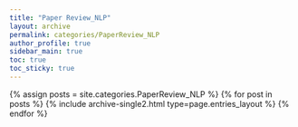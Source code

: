 ```yaml
---
title: "Paper Review_NLP"
layout: archive
permalink: categories/PaperReview_NLP
author_profile: true
sidebar_main: true
toc: true
toc_sticky: true
--- 
```



{% assign posts = site.categories.PaperReview_NLP %}
{% for post in posts %} {% include archive-single2.html type=page.entries_layout %} {% endfor %}
